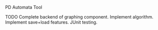 PD Automata Tool

TODO
Complete backend of graphing component.
Implement algorithm.
Implement save+load features.
JUnit testing.
